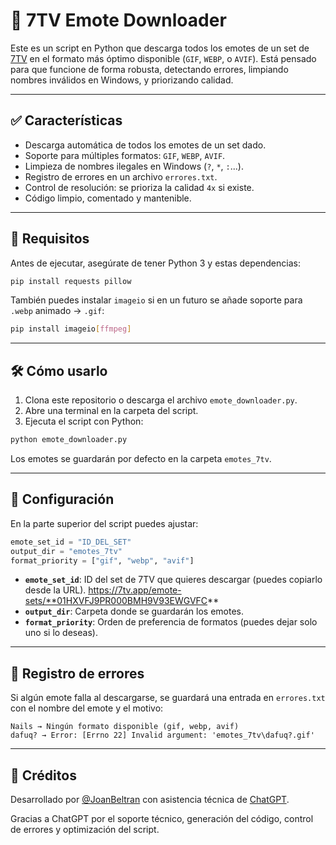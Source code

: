 # 🧠 7TV Emote Downloader

Este es un script en Python que descarga todos los emotes de un set de [7TV](https://7tv.app) en el formato más óptimo disponible (`GIF`, `WEBP`, o `AVIF`). Está pensado para que funcione de forma robusta, detectando errores, limpiando nombres inválidos en Windows, y priorizando calidad.

---

## ✅ Características

- Descarga automática de todos los emotes de un set dado.
- Soporte para múltiples formatos: `GIF`, `WEBP`, `AVIF`.
- Limpieza de nombres ilegales en Windows (`?`, `*`, `:`...).
- Registro de errores en un archivo `errores.txt`.
- Control de resolución: se prioriza la calidad `4x` si existe.
- Código limpio, comentado y mantenible.

---

## 🚀 Requisitos

Antes de ejecutar, asegúrate de tener Python 3 y estas dependencias:

```bash
pip install requests pillow
```

También puedes instalar `imageio` si en un futuro se añade soporte para `.webp` animado → `.gif`:

```bash
pip install imageio[ffmpeg]
```

---

## 🛠 Cómo usarlo

1. Clona este repositorio o descarga el archivo `emote_downloader.py`.
2. Abre una terminal en la carpeta del script.
3. Ejecuta el script con Python:

```bash
python emote_downloader.py
```

Los emotes se guardarán por defecto en la carpeta `emotes_7tv`.

---

## 📝 Configuración

En la parte superior del script puedes ajustar:

```python
emote_set_id = "ID_DEL_SET"
output_dir = "emotes_7tv"
format_priority = ["gif", "webp", "avif"]
```

- **`emote_set_id`**: ID del set de 7TV que quieres descargar (puedes copiarlo desde la URL). https://7tv.app/emote-sets/**01HXVFJ9PR000BMH9V93EWGVFC**
- **`output_dir`**: Carpeta donde se guardarán los emotes.
- **`format_priority`**: Orden de preferencia de formatos (puedes dejar solo uno si lo deseas).

---

## 🧾 Registro de errores

Si algún emote falla al descargarse, se guardará una entrada en `errores.txt` con el nombre del emote y el motivo:

```text
Nails → Ningún formato disponible (gif, webp, avif)
dafuq? → Error: [Errno 22] Invalid argument: 'emotes_7tv\dafuq?.gif'
```

---

## 🤖 Créditos

Desarrollado por [@JoanBeltran](https://github.com/JoanBeltran) con asistencia técnica de [ChatGPT](https://openai.com/chatgpt).

Gracias a ChatGPT por el soporte técnico, generación del código, control de errores y optimización del script.
